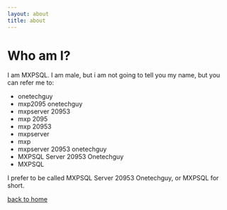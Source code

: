 ```yaml
---
layout: about
title: about
---
```


# Who am I?

I am MXPSQL. 
I am male, but i am not going to tell you my name, but you can refer me to:


* onetechguy
* mxp2095 onetechguy
* mxpserver 20953
* mxp 2095
* mxp 20953
* mxpserver
* mxp
* mxpserver 20953 onetechguy
* MXPSQL Server 20953 Onetechguy
* MXPSQL

I prefer to be called MXPSQL Server 20953 Onetechguy, or MXPSQL for short.


[back to home](https://mxp2095onetechguy.github.io/)
